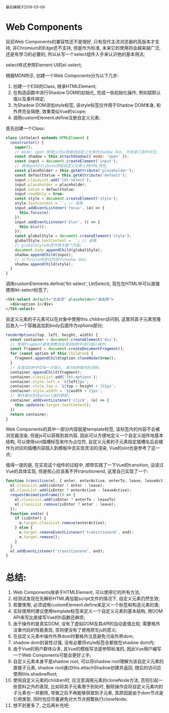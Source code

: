<small>最后编辑于2019-05-09</small>

# Web Components
目前Web Components的兼容性还不是很好, 只有现代主流浏览器的高版本才支持, 非Chromium的Edge还不支持, 但是作为标准, 未来它的使用将会越来越广泛, 还是有学习的必要的, 所以从写一个select组件入手来认识他的基本用法;

select样式参照Element UI的el-select;

根据MDN所示, 创建一个Web Components分为以下几步:
1. 创建一个ES6的Class, 继承HTMLElement;
2. 在构造函数中进行Shadow DOM的初始化, 完成一些初始化操作, 例如赋默认值以及事件绑定;
3. 为Shadow DOM添加style标签, 该style标签仅作用于Shadow DOM本身, 和外界完全隔绝, 效果类似Vue的scope;
4. 调用customElement.define注册自定义元素;

首先创建一个Class:
```javascript
class LktSelect extends HTMLElement {
  constructor() {
    super();
    // mode: open 使得js可以获取该自定义元素的shadow dom, 开发者工具中可见;
    const shadow = this.attachShadow({ mode: 'open' });
    const input = document.createElement('input');
    // 调用getAttribute获取自定义元素上的HTML特性;
    const placeholder = this.getAttribute('placeholder');
    const defaultValue = this.getAttribute('default');
    input.classList.add('lkt-select');
    input.placeholder = placeholder;
    input.value = defaultValue;
    input.readOnly = true;
    const style = document.createElement('style');
    style.textContent = ``; // 省略
    input.addEventListener('focus', (e) => {
      this.focus(e);
    });
    input.addEventListener('blur', () => {
      this.blur();
    });
    const globalStyle = document.createElement('style');
    globalStyle.textContent = ``; // 省略
    // globalStyle标签作用于整个页面;
    document.body.appendChild(globalStyle);
    shadow.appendChild(input);
    // 以下style标签仅作用于shadow dom;
    shadow.appendChild(style);
  }
}
```
调用customElements.define('lkt-select', LktSelect), 现在在HTML中可以直接使用lkt-select标签了;
```html
<lkt-select default="无选项" placeholder="请选择">
  <div>option 1</div>
</lkt-select>
```
自定义元素的子元素可以在对象中使用this.children访问到, 这里将其子元素克隆后放入一个容器追加到body后面作为options部分;
```javascript
renderOptions(top, left, height, width) {
  const container = document.createElement('div');
  // 使用fragment避免频繁地在真实DOM中进行插入操作;
  const fragment = document.createDocumentFragment();
  for (const option of this.children) {
    fragment.appendChild(option.cloneNode(true));
  }
  // 在真实DOM中仅有一次插入, 减少DOM操作的消耗;
  container.appendChild(fragment);
  container.classList.add('lkt-options');
  container.style.left = `${left}px`;
  container.style.top = `${top + height + 15}px`;
  container.style.width = `${width + 2}px`;
  // 事件委托完成select值的更新;
  container.addEventListener('click', (e) => {
    this.update(e.target.textContent);
  })
  return container;
}
```
Web Components的其中一部分内容就是template标签, 该标签内的内容不会被浏览器渲染, 但是js可以获取到其内容, 因此可以方便地定义一个自定义组件地基本结构, 可以使用slot插槽标签来作为占位符, 自定义元素的子元素指定插槽名后会被作为对应的插槽内容插入到模板中去实现灵活的渲染, Vue的slot也是参考了这一点;

值得一提的是, 在实现这个组件的过程中, 顺带实践了一下Vue的transition, 没读过Vue的具体实现, 但是核心应该离不开transitionend, 这里自己实现了一个:
```javascript
function transition(el, { enter, enterActive, enterTo, leave, leaveActive, leaveTo, isEnter }) {
  el.classList.add(isEnter ? enter : leave);
  el.classList.add(isEnter ? enterActive : leaveActive);
  requestAnimationFrame(() => {
    el.classList.add(isEnter ? enterTo : leaveTo)
    el.classList.remove(isEnter ? enter : leave);
  });
  function end(e) {
    if (isEnter) {
      e.target.classList.remove(enterActive);
    } else {
      e.target.removeEventListener('transitionend', end);
      e.target.remove();
    }
  }
  el.addEventListener('transitionend', end);
}
```
# 总结:
1. Web Components继承于HTMLElement, 可以使用它的所有方法;
2. 经测试发现在先解析HTML再加载script文件的情况下, 自定义元素仍然生效;
3. 若要使用, 必须调用customElement.define来定义一个标签和构造元素的类;
4. 实际使用时建议使用template标签来定义一个自定义元素的基本结构, 用DOM API来写比直接写Vue的h函数还麻烦;
5. 由于操作的是真实DOM, 没有了虚拟DOM及其diff的自动差值比较, 需要格外注重代码的性能表现, 否则便没有了使用原生js的意义;
6. 在自定义元素中操作外界dom时要格外注意避免污染外界dom;
7. shadow dom封装性过强, 没有必要将style标签全都放在shadow dom内;
8. 由于Vue的用户群体众多, 且Vue的模板写法是参照标准的, 因此Vue用户编写一个Web Components可能会更好上手;
9. 自定义元素本身不是shadow root, 可以将shadow root理解为该自定义元素的直接子元素, shadow root通过this.attachShadow创建并返回, 随后的访问应使用this.shadowRoot;
10. 使用自定义元素的children时, 应注意调用元素的cloneNode方法, 否则引起一些意料之外的表现, 比如将其子元素用于别处时, 删除操作会将自定义元素内的子元素也一并删除, 导致之后不再能够获取到子元素, 其原因是由于dom节点是引用类型, 同时也应尽量避免对大节点频繁执行cloneNode;
11. 想不到更多了, 之后再补充吧;
